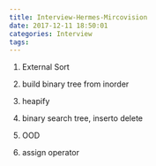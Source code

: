 ```yaml
---
title: Interview-Hermes-Mircovision
date: 2017-12-11 18:50:01
categories: Interview
tags:
---
```


1. External Sort

2. build binary tree from inorder

3. heapify 

4. binary search tree, inserto delete

5. OOD

6. assign operator
